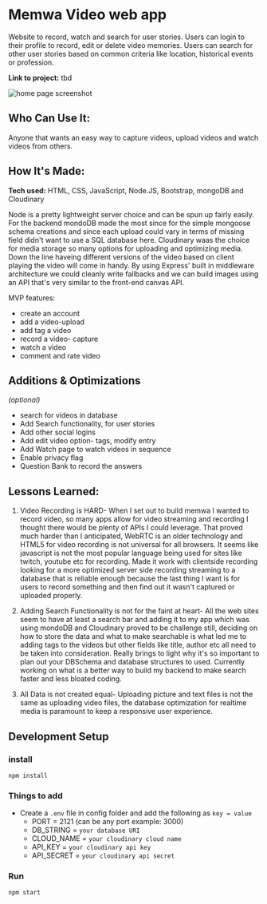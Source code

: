 # Memwa Video web app
Website to record, watch and search for user stories. Users can login to their profile to record, edit or delete video memories. Users can search for other user stories based on common criteria like location, historical events or profession.

**Link to project:** tbd

![home page screenshot](https://tinypic.host/images/2023/01/09/Screenshot-2023-01-08-at-10.12.17-PM.md.png)

## Who Can Use It:
Anyone that wants an easy way to capture videos, upload videos and watch videos from others.

## How It's Made:

**Tech used:** HTML, CSS, JavaScript, Node.JS, Bootstrap, mongoDB and Cloudinary

Node is a pretty lightweight server choice and can be spun up fairly easily. For the backend mondoDB made the most since for the simple mongoose schema creations and since each upload could vary in terms of missing field didn't want to use a SQL database here. Cloudinary waas the choice for media storage so many options for uploading and optimizing media. Down the line haveing different versions of the video based on client playing the video will come in handy. By using Express' built in middleware architecture we could cleanly write fallbacks and we can build images using an API that's very similar to the front-end canvas API. 

MVP features: 
- create an account
- add a video-upload
- add tag a video
- record a video- capture
- watch a video
- comment and rate video

## Additions & Optimizations
*(optional)*
- search for videos in database
- Add Search functionality, for user stories
- Add other social logins
- Add edit video option- tags, modify entry
- Add Watch page to watch videos in sequence
- Enable privacy flag
- Question Bank to record the answers

## Lessons Learned:

1. Video Recording is HARD- When I set out to build memwa I wanted to record video, so many apps allow for video streaming and recording I thought there would be plenty of APIs I could leverage. That proved much harder than I anticipated, WebRTC is an older technology and HTML5 for video recording is not universal for all browsers. It seems like javascript is not the most popular language being used for sites like twitch, youtube etc for recording. Made it work with clientside recording looking for a more optimized server side recording streaming to a database that is reliable enough because the last thing I want is for users to record something and then find out it wasn't captured or uploaded properly. 

2. Adding Search Functionality is not for the faint at heart- All the web sites seem to have at least a search bar and adding it to my app which was using mondoDB and Cloudinary proved to be challenge still, deciding on how to store the data and what to make searchable is what led me to adding tags to the videos but other fields like title, author etc all need to be taken into consideration. Really brings to light why it's so important to plan out your DBSchema and database structures to used. Currently working on what is a better way to build my backend to make search faster and less bloated coding. 

3. All Data is not created equal- Uploading picture and text files is not the same as uploading video files, the database optimization for realtime media is paramount to keep a responsive user experience. 


## Development Setup

### install
`npm install`

### Things to add
- Create a `.env` file in config folder and add the following as `key = value`
  - PORT = 2121 (can be any port example: 3000)
  - DB_STRING = `your database URI`
  - CLOUD_NAME = `your cloudinary cloud name`
  - API_KEY = `your cloudinary api key`
  - API_SECRET = `your cloudinary api secret`

### Run
`npm start`

